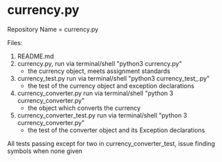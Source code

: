 # currency.py

Repository Name = currency.py

Files:

1. README.md
2. currency.py, run via terminal/shell "python3 currency.py"
    - the currency object, meets assignment standards
3. currency_test.py run via terminal/shell "python3 currency_test_.py"
    - the test of the currency object and exception declarations
4. currency_converter.py run via terminal/shell "python 3 currency_converter.py"
    - the object which converts the currency
5. currency_converter_test.py run via terminal/shell "python 3 currency_converter.py"
    - the test of the converter object and its Exception declarations

All tests passing except for two in currency_converter_test, issue finding symbols when none given

